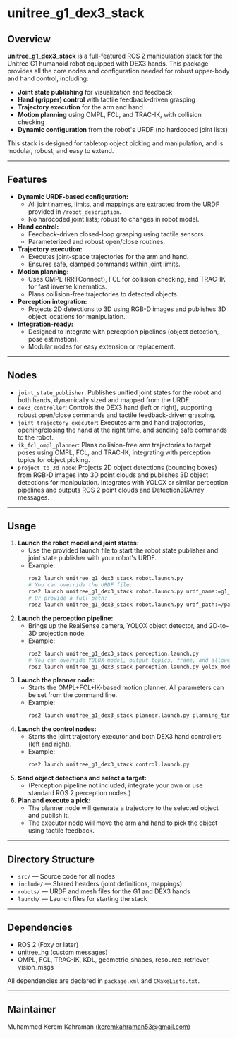 # unitree_g1_dex3_stack

## Overview

**unitree_g1_dex3_stack** is a full-featured ROS 2 manipulation stack for the Unitree G1 humanoid robot equipped with DEX3 hands. This package provides all the core nodes and configuration needed for robust upper-body and hand control, including:

- **Joint state publishing** for visualization and feedback
- **Hand (gripper) control** with tactile feedback-driven grasping
- **Trajectory execution** for the arm and hand
- **Motion planning** using OMPL, FCL, and TRAC-IK, with collision checking
- **Dynamic configuration** from the robot's URDF (no hardcoded joint lists)

This stack is designed for tabletop object picking and manipulation, and is modular, robust, and easy to extend.

---

## Features

- **Dynamic URDF-based configuration:**
  - All joint names, limits, and mappings are extracted from the URDF provided in `/robot_description`.
  - No hardcoded joint lists; robust to changes in robot model.
- **Hand control:**
  - Feedback-driven closed-loop grasping using tactile sensors.
  - Parameterized and robust open/close routines.
- **Trajectory execution:**
  - Executes joint-space trajectories for the arm and hand.
  - Ensures safe, clamped commands within joint limits.
- **Motion planning:**
  - Uses OMPL (RRTConnect), FCL for collision checking, and TRAC-IK for fast inverse kinematics.
  - Plans collision-free trajectories to detected objects.
- **Perception integration:**
  - Projects 2D detections to 3D using RGB-D images and publishes 3D object locations for manipulation.
- **Integration-ready:**
  - Designed to integrate with perception pipelines (object detection, pose estimation).
  - Modular nodes for easy extension or replacement.

---

## Nodes

- `joint_state_publisher`: Publishes unified joint states for the robot and both hands, dynamically sized and mapped from the URDF.
- `dex3_controller`: Controls the DEX3 hand (left or right), supporting robust open/close commands and tactile feedback-driven grasping.
- `joint_trajectory_executor`: Executes arm and hand trajectories, opening/closing the hand at the right time, and sending safe commands to the robot.
- `ik_fcl_ompl_planner`: Plans collision-free arm trajectories to target poses using OMPL, FCL, and TRAC-IK, integrating with perception topics for object picking.
- `project_to_3d_node`: Projects 2D object detections (bounding boxes) from RGB-D images into 3D point clouds and publishes 3D object detections for manipulation. Integrates with YOLOX or similar perception pipelines and outputs ROS 2 point clouds and Detection3DArray messages.

---

## Usage

1. **Launch the robot model and joint states:**
   - Use the provided launch file to start the robot state publisher and joint state publisher with your robot's URDF.
   - Example:
     ```bash
     ros2 launch unitree_g1_dex3_stack robot.launch.py
     # You can override the URDF file:
     ros2 launch unitree_g1_dex3_stack robot.launch.py urdf_name:=g1_29dof_with_hand_rev_1_0.urdf
     # Or provide a full path:
     ros2 launch unitree_g1_dex3_stack robot.launch.py urdf_path:=/path/to/your.urdf
     ```
2. **Launch the perception pipeline:**
   - Brings up the RealSense camera, YOLOX object detector, and 2D-to-3D projection node.
   - Example:
     ```bash
     ros2 launch unitree_g1_dex3_stack perception.launch.py
     # You can override YOLOX model, output topics, frame, and allowed classes:
     ros2 launch unitree_g1_dex3_stack perception.launch.py yolox_model_path:=/path/to/model.trt pointcloud_topic:=/my_cloud detection3d_topic:=/my_detections output_frame:=my_frame allowed_classes:="['cup','bottle']"
     ```
3. **Launch the planner node:**
   - Starts the OMPL+FCL+IK-based motion planner. All parameters can be set from the command line.
   - Example:
     ```bash
     ros2 launch unitree_g1_dex3_stack planner.launch.py planning_timeout:=2.0 planner_type:=RRTConnect log_level:=debug
     ```
4. **Launch the control nodes:**
   - Starts the joint trajectory executor and both DEX3 hand controllers (left and right).
   - Example:
     ```bash
     ros2 launch unitree_g1_dex3_stack control.launch.py
     ```
5. **Send object detections and select a target:**
   - (Perception pipeline not included; integrate your own or use standard ROS 2 perception nodes.)
6. **Plan and execute a pick:**
   - The planner node will generate a trajectory to the selected object and publish it.
   - The executor node will move the arm and hand to pick the object using tactile feedback.

---

## Directory Structure

- `src/` — Source code for all nodes
- `include/` — Shared headers (joint definitions, mappings)
- `robots/` — URDF and mesh files for the G1 and DEX3 hands
- `launch/` — Launch files for starting the stack

---

## Dependencies

- ROS 2 (Foxy or later)
- [unitree_hg](https://github.com/unitreerobotics/unitree_ros2) (custom messages)
- OMPL, FCL, TRAC-IK, KDL, geometric_shapes, resource_retriever, vision_msgs

All dependencies are declared in `package.xml` and `CMakeLists.txt`.

---

## Maintainer

Muhammed Kerem Kahraman (<keremkahraman53@gmail.com>)